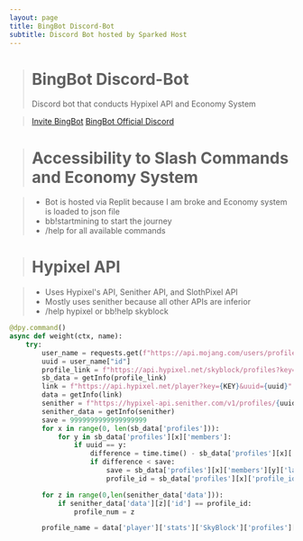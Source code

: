 ```yaml
---
layout: page
title: BingBot Discord-Bot
subtitle: Discord Bot hosted by Sparked Host
---
```

> # BingBot Discord-Bot
> Discord bot that conducts Hypixel API and Economy System

> [Invite BingBot](https://discord.com/api/oauth2/authorize?client_id=541682385151066112&permissions=8&scope=bot%20applications.commands) [BingBot Official Discord](https://discord.gg/d6TB9xUBgj)


> # Accessibility to Slash Commands and Economy System

> - Bot is hosted via Replit because I am broke and Economy system is loaded to json file
> - bb!startmining to start the journey
> - /help for all available commands

> # Hypixel API 

> - Uses Hypixel's API, Senither API, and SlothPixel API
> - Mostly uses senither because all other APIs are inferior 
> - /help hypixel or bb!help skyblock


```python
@dpy.command()
async def weight(ctx, name):
    try:
        user_name = requests.get(f"https://api.mojang.com/users/profiles/minecraft/{name}").json()
        uuid = user_name["id"]
        profile_link = f"https://api.hypixel.net/skyblock/profiles?key={KEY}&uuid={uuid}"
        sb_data = getInfo(profile_link)
        link = f"https://api.hypixel.net/player?key={KEY}&uuid={uuid}"
        data = getInfo(link)
        senither = f"https://hypixel-api.senither.com/v1/profiles/{uuid}?key={KEY}"
        senither_data = getInfo(senither)
        save = 9999999999999999999
        for x in range(0, len(sb_data['profiles'])):
            for y in sb_data['profiles'][x]['members']:
                if uuid == y:
                    difference = time.time() - sb_data['profiles'][x]['members'][y]['last_save']
                    if difference < save:
                        save = sb_data['profiles'][x]['members'][y]['last_save']
                        profile_id = sb_data['profiles'][x]['profile_id']

        for z in range(0,len(senither_data['data'])):
            if senither_data['data'][z]['id'] == profile_id:
                profile_num = z

        profile_name = data['player']['stats']['SkyBlock']['profiles'][profile_id]["cute_name"]
```

```python

```
